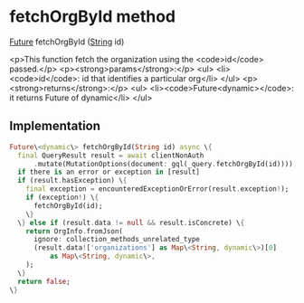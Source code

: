 


# fetchOrgById method








[Future](https:api.flutter.dev/flutter/dart-async/Future-class.html) fetchOrgById
([String](https:api.flutter.dev/flutter/dart-core/String-class.html) id)





\<p\>This function fetch the organization using the \<code\>id\</code\> passed.\</p\>
\<p\>\<strong\>params\</strong\>:\</p\>
\<ul\>
\<li\>\<code\>id\</code\>: id that identifies a particular org\</li\>
\</ul\>
\<p\>\<strong\>returns\</strong\>:\</p\>
\<ul\>
\<li\>\<code\>Future&lt;dynamic&gt;\</code\>: it returns Future of dynamic\</li\>
\</ul\>



## Implementation

```dart
Future\<dynamic\> fetchOrgById(String id) async \{
  final QueryResult result = await clientNonAuth
      .mutate(MutationOptions(document: gql(_query.fetchOrgById(id))));
  if there is an error or exception in [result]
  if (result.hasException) \{
    final exception = encounteredExceptionOrError(result.exception!);
    if (exception!) \{
      fetchOrgById(id);
    \}
  \} else if (result.data != null && result.isConcrete) \{
    return OrgInfo.fromJson(
      ignore: collection_methods_unrelated_type
      (result.data!['organizations'] as Map\<String, dynamic\>)[0]
          as Map\<String, dynamic\>,
    );
  \}
  return false;
\}
```







